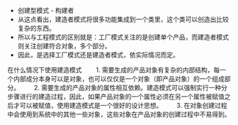  * 创建型模式 - 构建者
 * 从这点看出，建造者模式将很多功能集成到一个类里，这个类可以创造出比较复杂的东西。
 * 所以与工程模式的区别就是：工厂模式关注的是创建单个产品，而建造者模式则关注创建符合对象，多个部分。
 * 因此，是选择工厂模式还是建造者模式，依实际情况而定。
 
 
 在什么情况下使用建造模式
　　1. 需要生成的产品对象有复杂的内部结构，每一个内部成分本身可以是对象，也可以仅仅是一个对象（即产品对象）的一个组成部分。
　　2. 需要生成的产品对象的属性相互依赖。建造模式可以强制实行一种分步骤进行的建造过程，因此，如果产品对象的一个属性必须在另一个属性被赋值之后才可以被赋值，使用建造模式是一个很好的设计思想。
　　3. 在对象创建过程中会使用到系统中的其他一些对象，这些对象在产品对象的创建过程中不易得到。